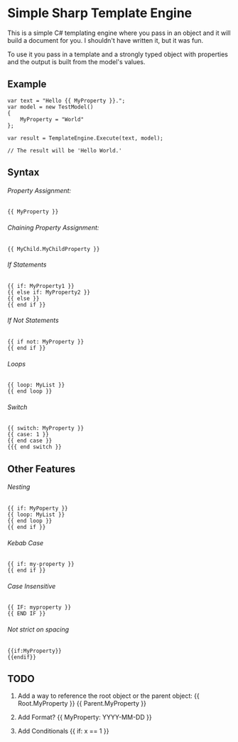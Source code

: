 # Simple Sharp Template Engine
 
This is a simple C# templating engine where you pass in an object and it will build a document for you. I shouldn't have written it, but it was fun.

To use it you pass in a template and a strongly typed object with properties and the output is built from the model's values.

## Example


```
var text = "Hello {{ MyProperty }}.";
var model = new TestModel() 
{ 
    MyProperty = "World" 
};

var result = TemplateEngine.Execute(text, model);

// The result will be 'Hello World.'
```


## Syntax

###### Property Assignment:
```
{{ MyProperty }}
```


###### Chaining Property Assignment:
```
{{ MyChild.MyChildProperty }}
```

###### If Statements
```
{{ if: MyProperty1 }}
{{ else if: MyProperty2 }}
{{ else }}
{{ end if }}
```

###### If Not Statements
```
{{ if not: MyProperty }}
{{ end if }}
```

###### Loops
```
{{ loop: MyList }}
{{ end loop }}
```

###### Switch
```
{{ switch: MyProperty }}
{{ case: 1 }}
{{ end case }}
{{{ end switch }}
```


## Other Features


###### Nesting
```
{{ if: MyPoperty }}
{{ loop: MyList }}
{{ end loop }}
{{ end if }}
```

###### Kebab Case
```
{{ if: my-property }}
{{ end if }}
```

###### Case Insensitive
```
{{ IF: myproperty }}
{{ END IF }}
```

###### Not strict on spacing
```
{{if:MyProperty}}
{{endif}}
```

## TODO

1. Add a way to reference the root object or the parent object:
    {{ Root.MyProperty }}
    {{ Parent.MyProperty }}

1. Add Format?
    {{ MyProperty: YYYY-MM-DD }}

1. Add Conditionals
    {{ if: x == 1 }}